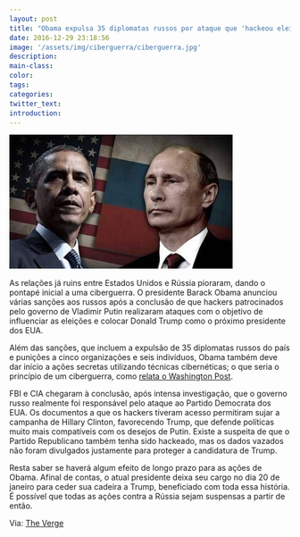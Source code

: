 ```yaml
---
layout: post
title: "Obama expulsa 35 diplomatas russos por ataque que 'hackeou eleições' dos EUA"
date: 2016-12-29 23:18:56
image: '/assets/img/ciberguerra/ciberguerra.jpg'
description:
main-class:
color:
tags:
categories:
twitter_text:
introduction:
---
```


![Blog Linux](/assets/img/ciberguerra/ciberguerra.jpg)

As relações já ruins entre Estados Unidos e Rússia pioraram, dando o pontapé inicial a uma ciberguerra. O presidente Barack Obama anunciou várias sanções aos russos após a conclusão de que hackers patrocinados pelo governo de Vladimir Putin realizaram ataques com o objetivo de influenciar as eleições e colocar Donald Trump como o próximo presidente dos EUA.

Além das sanções, que incluem a expulsão de 35 diplomatas russos do país e punições a cinco organizações e seis indivíduos, Obama também deve dar início a ações secretas utilizando técnicas cibernéticas; o que seria o princípio de um ciberguerra, como [relata o Washington Post](https://www.washingtonpost.com/world/national-security/the-white-house-is-scrambling-for-a-way-to-punish-russian-hackers-via-sanctions/2016/12/27/0eee2fdc-c58f-11e6-85b5-76616a33048d_story.html?utm_term=.eb77cf9fdc6d).

FBI e CIA chegaram à conclusão, após intensa investigação, que o governo russo realmente foi responsável pelo ataque ao Partido Democrata dos EUA. Os documentos a que os hackers tiveram acesso permitiram sujar a campanha de Hillary Clinton, favorecendo Trump, que defende políticas muito mais compatíveis com os desejos de Putin. Existe a suspeita de que o Partido Republicano também tenha sido hackeado, mas os dados vazados não foram divulgados justamente para proteger a candidatura de Trump.

Resta saber se haverá algum efeito de longo prazo para as ações de Obama. Afinal de contas, o atual presidente deixa seu cargo no dia 20 de janeiro para ceder sua cadeira a Trump, beneficiado com toda essa história. É possível que todas as ações contra a Rússia sejam suspensas a partir de então.

Via: [The Verge](http://www.theverge.com/2016/12/29/14115742/obama-russia-hacking-election-sanctions)
